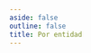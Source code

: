 ```yaml
---
aside: false
outline: false
title: Por entidad
---
```


<script setup>
import { useRoute, useData } from 'vitepress'

const route = useRoute()

const { isDark } = useData()
</script>

<OAOperation operation-id="get-finanzas-rendimientos-entidad" />

<!--@include: ./parts/get-finanzas-rendimientos-entidad-footer.md -->
